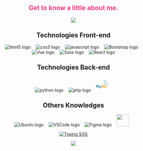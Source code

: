  <h2 align="center" style="color: #e83d84;">Get to know a little about me.</h2>

<div align="center">
  <a href="https://github.com/LuizBlume">
    <img width="430" style="vertical-align: middle;" src="https://github-readme-stats.vercel.app/api/top-langs/?username=LuizBlume&layout=compact&bg_color=141424&title_color=22A7F0&text_color=8ef5fa&icon_color=2596be" />
  </a>
</div>


<div align="center">
  <h2>Technologies Front-end</h2>
  <img src="https://cdn.jsdelivr.net/gh/devicons/devicon/icons/html5/html5-original.svg" height="40" width="40" alt="html5 logo"  />
  <img width="9" />
  <img src="https://cdn.jsdelivr.net/gh/devicons/devicon/icons/css3/css3-original.svg" height="40" width="40" alt="css3 logo"  />
  <img width="9" />
  <img src="https://cdn.jsdelivr.net/gh/devicons/devicon/icons/javascript/javascript-original.svg" height="40" width="40" alt="javascript logo"  />
  <img width="9" />
  <img src="https://getbootstrap.com/docs/5.2/assets/brand/bootstrap-logo-shadow.png" alt="Bootstrap logo" width="45" height="40">
  <img width="9" />
  <img width="40" src="https://vuejs.org/images/logo.png" alt="Vue logo" height="40">
  <img width="9" />
  <img width="40" src="https://user-images.githubusercontent.com/25181517/192158956-48192682-23d5-4bfc-9dfb-6511ade346bc.png" alt="Sass logo" height="40">
  <img width="9" />
  <img width="40" src="https://user-images.githubusercontent.com/25181517/183897015-94a058a6-b86e-4e42-a37f-bf92061753e5.png" alt="React logo" height="40">
  <h2>Technologies Back-end</h2>
  <img src="https://cdn.jsdelivr.net/gh/devicons/devicon/icons/python/python-original.svg" height="50" width="40" alt="python logo"  />
  <img width="9" />
  <img width="40" src="https://user-images.githubusercontent.com/25181517/183570228-6a040b9f-3ddf-47a2-a201-743121dac664.png" height="50" alt="php logo"  />
  <img width="9" />
  <img src="https://raw.githubusercontent.com/devicons/devicon/master/icons/mysql/mysql-original-wordmark.svg" alt="mysql" width="40" height="50" />
  <img width="9"/>
  <h2>Others Knowledges</h2>
  <img src="https://user-images.githubusercontent.com/25181517/186884153-99edc188-e4aa-4c84-91b0-e2df260ebc33.png" height="40" width="40" alt="Ubuntu logo"  />
  <img width="9" />
  <img src="https://user-images.githubusercontent.com/25181517/192108891-d86b6220-e232-423a-bf5f-90903e6887c3.png" height="40" width="40" alt="VSCode logo" />
  <img width="9" />
  <img width="40" src="https://user-images.githubusercontent.com/25181517/189715289-df3ee512-6eca-463f-a0f4-c10d94a06b2f.png" alt="Figma logo" height="40">
  <img width="9" />
  <img loading="lazy" src="https://cdn.jsdelivr.net/gh/devicons/devicon/icons/git/git-original.svg" width="40" height="40"/>
  <img width="9" />
</div>
<div align="center">
 
[![Typing SVG](https://readme-typing-svg.herokuapp.com/?color=19B5FE&size=35&center=true&vCenter=true&width=1000&lines=Visit+Counter)](https://github/LuizBlume)
<p><img src="https://profile-counter.glitch.me/{LuizBlume}/count.svg" /></p> 

</div>

